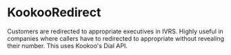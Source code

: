 # KookooRedirect
Customers are redirected to appropriate executives in IVRS. Highly useful in companies where callers have to redirected to appropriate without revealing their number. This uses Kookoo's Dial API.
